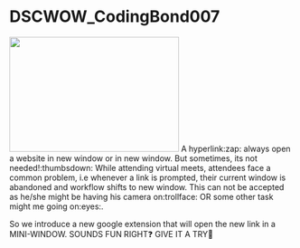 # DSCWOW_CodingBond007
<img src='https://ggsc.s3.amazonaws.com/images/made/images/uploads/Six_Online_Activities_to_Help_Students_Cope_with_COVID-19_300_203_int_c1-1x.jpg' height='203' width='300'>
A hyperlink:zap: always open a website in new window or in new window. But sometimes, its not needed!:thumbsdown: While attending virtual meets, attendees face a common problem, i.e whenever a link is prompted, their current window is abandoned and workflow shifts to new window. This can not be accepted as he/she might be having his camera on:trollface: OR some other task might me going on:eyes:.

So we introduce a new google extension that will open the new link in a MINI-WINDOW.
SOUNDS FUN RIGHT:question: GIVE IT A TRY:star2:
